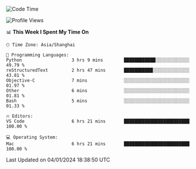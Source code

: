 <!--START_SECTION:waka-->
![Code Time](http://img.shields.io/badge/Code%20Time-301%20hrs%2016%20mins-blue)

![Profile Views](http://img.shields.io/badge/Profile%20Views-2-blue)

📊 **This Week I Spent My Time On** 

```text
🕑︎ Time Zone: Asia/Shanghai

💬 Programming Languages: 
Python                   3 hrs 9 mins        ████████████░░░░░░░░░░░░░   49.79 % 
reStructuredText         2 hrs 47 mins       ███████████░░░░░░░░░░░░░░   43.81 % 
Objective-C              7 mins              ░░░░░░░░░░░░░░░░░░░░░░░░░   01.97 % 
Other                    6 mins              ░░░░░░░░░░░░░░░░░░░░░░░░░   01.81 % 
Bash                     5 mins              ░░░░░░░░░░░░░░░░░░░░░░░░░   01.33 % 

🔥 Editors: 
VS Code                  6 hrs 21 mins       █████████████████████████   100.00 % 

💻 Operating System: 
Mac                      6 hrs 21 mins       █████████████████████████   100.00 % 
```


 Last Updated on 04/01/2024 18:38:50 UTC
<!--END_SECTION:waka-->